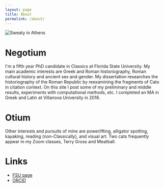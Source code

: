 ```yaml
---
layout: page
title: About
permalink: /about/
---
```

![Sweaty in Athens](https://classics.fsu.edu/sites/g/files/upcbnu916/files/Graduate_Students/evaprofpic.jpg)

# Negotium 

I'm a fifth year PhD candidate in Classics at Florida State University. My main academic interests are Greek and Roman historiography, Roman cultural history and ancient sex and gender. My dissertation researches the historiography of the Roman Republic by reexamining the fragments of Cato in citation context. On this site I post some of my preliminary and middle results, experiments with computational methods, etc. I completed an MA in Greek and Latin at Villanova University in 2016.

# Otium

Other interests and pursuits of mine are powerlifting, alligator spotting, kayaking, reading (non-Classically), and visual art. Two cats frequently appear in my Zoom classes, Terry Gross and Meatball. 

# Links

* [FSU page](https://classics.fsu.edu/people/graduate-students/carrara)
* [ORCID](https://orcid.org/0000-0002-1855-8884)
